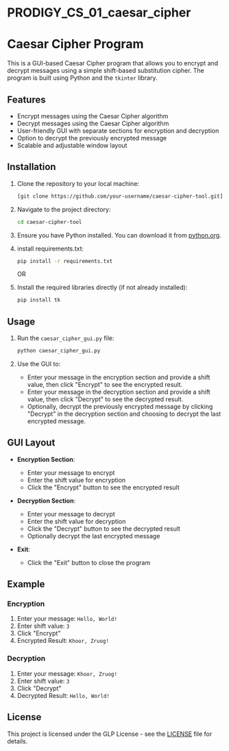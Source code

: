# PRODIGY_CS_01_caesar_cipher
# Caesar Cipher Program

This is a GUI-based Caesar Cipher program that allows you to encrypt and decrypt messages using a simple shift-based substitution cipher. The program is built using Python and the `tkinter` library.

## Features

- Encrypt messages using the Caesar Cipher algorithm
- Decrypt messages using the Caesar Cipher algorithm
- User-friendly GUI with separate sections for encryption and decryption
- Option to decrypt the previously encrypted message
- Scalable and adjustable window layout

## Installation

1. Clone the repository to your local machine:

   ```bash
   [git clone https://github.com/your-username/caesar-cipher-tool.git](https://github.com/matalha786/PRODIGY_CS_01_caesar_cipher)
   ```

2. Navigate to the project directory:

   ```bash
   cd caesar-cipher-tool
   ```

3. Ensure you have Python installed. You can download it from [python.org](https://www.python.org/downloads/).
3. install requirements.txt:

   ```bash
   pip install -r requirements.txt
   ```
   
   OR
    
5. Install the required libraries directly (if not already installed):

   ```bash
   pip install tk
   ```

## Usage

1. Run the `caesar_cipher_gui.py` file:

   ```bash
   python caesar_cipher_gui.py
   ```

2. Use the GUI to:
   - Enter your message in the encryption section and provide a shift value, then click "Encrypt" to see the encrypted result.
   - Enter your message in the decryption section and provide a shift value, then click "Decrypt" to see the decrypted result.
   - Optionally, decrypt the previously encrypted message by clicking "Decrypt" in the decryption section and choosing to decrypt the last encrypted message.

## GUI Layout

- **Encryption Section**:
  - Enter your message to encrypt
  - Enter the shift value for encryption
  - Click the "Encrypt" button to see the encrypted result

- **Decryption Section**:
  - Enter your message to decrypt
  - Enter the shift value for decryption
  - Click the "Decrypt" button to see the decrypted result
  - Optionally decrypt the last encrypted message

- **Exit**:
  - Click the "Exit" button to close the program

## Example

### Encryption

1. Enter your message: `Hello, World!`
2. Enter shift value: `3`
3. Click "Encrypt"
4. Encrypted Result: `Khoor, Zruog!`

### Decryption

1. Enter your message: `Khoor, Zruog!`
2. Enter shift value: `3`
3. Click "Decrypt"
4. Decrypted Result: `Hello, World!`



## License

This project is licensed under the GLP License - see the [LICENSE](LICENSE) file for details.
